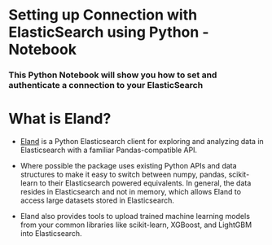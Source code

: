 # Setting up Connection with ElasticSearch using Python - Notebook

### This Python Notebook will show you how to set and authenticate a connection to your ElasticSearch

# What is Eland?

- [Eland](https://github.com/elastic/eland/) is a Python Elasticsearch client for exploring and analyzing data in Elasticsearch with a familiar Pandas-compatible API.

- Where possible the package uses existing Python APIs and data structures to make it easy to switch between numpy, pandas, scikit-learn to their Elasticsearch powered equivalents. In general, the data resides in Elasticsearch and not in memory, which allows Eland to access large datasets stored in Elasticsearch.

- Eland also provides tools to upload trained machine learning models from your common libraries like scikit-learn, XGBoost, and LightGBM into Elasticsearch.
